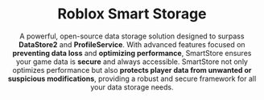 <h1 align="center">Roblox Smart Storage</h1>

<p align="center">
A powerful, open-source data storage solution designed to surpass <strong>DataStore2</strong> and <strong>ProfileService</strong>. With advanced features focused on <strong>preventing data loss</strong> and <strong>optimizing performance</strong>, SmartStore ensures your game data is <strong>secure</strong> and always accessible. SmartStore not only optimizes performance but also <strong>protects player data from unwanted or suspicious modifications</strong>, providing a robust and secure framework for all your data storage needs.
</p>

